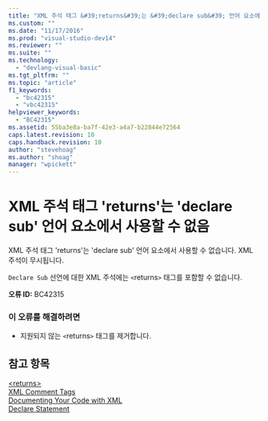 ```yaml
---
title: "XML 주석 태그 &#39;returns&#39;는 &#39;declare sub&#39; 언어 요소에서 사용할 수 없음 | Microsoft Docs"
ms.custom: ""
ms.date: "11/17/2016"
ms.prod: "visual-studio-dev14"
ms.reviewer: ""
ms.suite: ""
ms.technology: 
  - "devlang-visual-basic"
ms.tgt_pltfrm: ""
ms.topic: "article"
f1_keywords: 
  - "bc42315"
  - "vbc42315"
helpviewer_keywords: 
  - "BC42315"
ms.assetid: 55ba3e8a-ba7f-42e3-a4a7-b22844e72564
caps.latest.revision: 10
caps.handback.revision: 10
author: "stevehoag"
ms.author: "shoag"
manager: "wpickett"
---
```

# XML 주석 태그 &#39;returns&#39;는 &#39;declare sub&#39; 언어 요소에서 사용할 수 없음
XML 주석 태그 'returns'는 'declare sub' 언어 요소에서 사용할 수 없습니다. XML 주석이 무시됩니다.  
  
 `Declare Sub` 선언에 대한 XML 주석에는 `<`returns`>` 태그를 포함할 수 없습니다.  
  
 **오류 ID:** BC42315  
  
### 이 오류를 해결하려면  
  
-   지원되지 않는 `<`returns`>` 태그를 제거합니다.  
  
## 참고 항목  
 [\<returns\>](../Topic/%3Creturns%3E%20\(Visual%20Basic\).md)   
 [XML Comment Tags](/dotnet/visual-basic/language-reference/xmldoc/recommended-xml-tags-for-documentation-comments)   
 [Documenting Your Code with XML](/dotnet/visual-basic/programming-guide/program-structure/documenting-your-code-with-xml)   
 [Declare Statement](/dotnet/visual-basic/language-reference/statements/declare-statement)